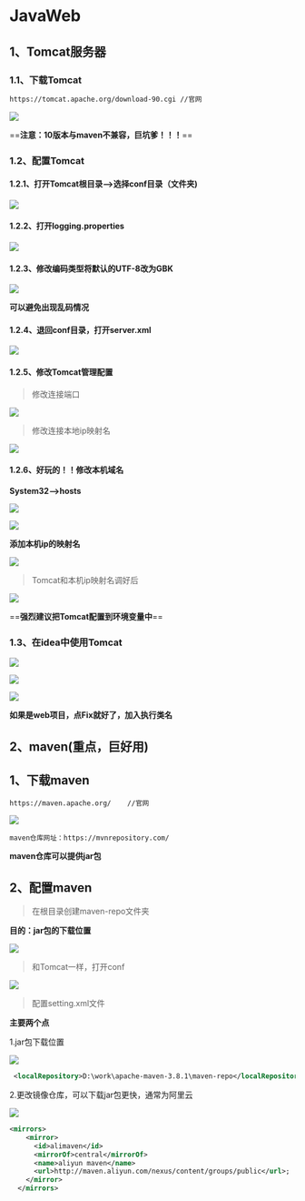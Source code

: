 

# JavaWeb



## 1、Tomcat服务器

### 1.1、下载Tomcat

~~~sh
https://tomcat.apache.org/download-90.cgi //官网
~~~

![](C:\学习\javaweb\picture\1.png)

==**注意：10版本与maven不兼容，巨坑爹！！！**==

### 1.2、配置Tomcat

#### 1.2.1、打开Tomcat根目录-->选择conf目录（文件夹)

![](C:\学习\javaweb\picture\2.png)

#### 1.2.2、打开logging.properties

![](C:\学习\javaweb\picture\3.png)

#### 1.2.3、修改编码类型将默认的UTF-8改为GBK

![](C:\学习\javaweb\picture\4.png)

**可以避免出现乱码情况**

#### 1.2.4、退回conf目录，打开server.xml

![](C:\学习\javaweb\picture\5.png)

#### 1.2.5、修改Tomcat管理配置

> 修改连接端口

![](C:\学习\javaweb\picture\6.png)

> 修改连接本地ip映射名

![](C:\学习\javaweb\picture\7.png)

#### 1.2.6、好玩的！！修改本机域名

**System32-->hosts**

![](C:\学习\javaweb\picture\8.png)

![](C:\学习\javaweb\picture\9.png)

**添加本机ip的映射名**

![](C:\学习\javaweb\picture\10.png)

> Tomcat和本机ip映射名调好后

![](C:\学习\javaweb\picture\11.png)

==**强烈建议把Tomcat配置到环境变量中**==

### 1.3、在idea中使用Tomcat

![](C:\学习\javaweb\picture\12.png)

![](C:\学习\javaweb\picture\13.png)

![](C:\学习\javaweb\picture\14.png)

**如果是web项目，点Fix就好了，加入执行类名**





## 2、maven(重点，巨好用)



## 1、下载maven

~~~shell
https://maven.apache.org/    //官网
~~~

![](C:\学习\javaweb\picture\15.png)

~~~shell
maven仓库网址：https://mvnrepository.com/
~~~

**maven仓库可以提供jar包**



## 2、配置maven



> 在根目录创建maven-repo文件夹

**目的：jar包的下载位置**

![](C:\学习\javaweb\picture\19.png)



> 和Tomcat一样，打开conf

![](C:\学习\javaweb\picture\16.png)

> 配置setting.xml文件

**主要两个点**

1.jar包下载位置

![](C:\学习\javaweb\picture\17.png)

~~~xml
 <localRepository>D:\work\apache-maven-3.8.1\maven-repo</localRepository>
~~~



2.更改镜像仓库，可以下载jar包更快，通常为阿里云

![](C:\学习\javaweb\picture\18.png)

```xml
<mirrors>
    <mirror>  
	  <id>alimaven</id>  
	  <mirrorOf>central</mirrorOf>
	  <name>aliyun maven</name>  
	  <url>http://maven.aliyun.com/nexus/content/groups/public</url>;         
	</mirror>
  </mirrors>
```

